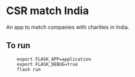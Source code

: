 # CSR match India #

An app to match companies with charities in India.

## To run ##
        export FLASK_APP=application
        export FLASK_DEBUG=true
        flask run

